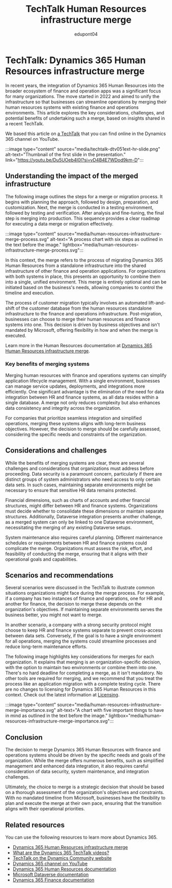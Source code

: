 ﻿---
title: TechTalk Human Resources infrastructure merge
description: Find a TechTalk video that talks about the infrastructure merge of the Human Resources app with the finance and operations platform.
ms.date: 09/12/2024
ms.topic: conceptual
author: edupont04
ms.author: edupont
ai-usage: ai-assisted
---

# TechTalk: Dynamics 365 Human Resources infrastructure merge

In recent years, the integration of Dynamics 365 Human Resources into the broader ecosystem of finance and operation apps was a significant focus for many organizations. The move started in 2022 and aimed to unify the infrastructure so that businesses can streamline operations by merging their human resources systems with existing finance and operations environments. This article explores the key considerations, challenges, and potential benefits of undertaking such a merge, based on insights shared in a recent TechTalk.  

We based this article on [a TechTalk](https://youtu.be/Du5UOeb4I0I?si=vD4B4E7WDod9km-D) that you can find online in the Dynamics 365 channel on YouTube.  

:::image type="content" source="media/techtalk-dtv051ext-hr-slide.png" alt-text="Thumbnail of the first slide in the presentation." link="https://youtu.be/Du5UOeb4I0I?si=vD4B4E7WDod9km-D":::

## Understanding the impact of the merged infrastructure

The following image outlines the steps for a merge or migration process. It begins with planning the approach, followed by design, preparation, and customization. Next, the merge is conducted in a testing environment, followed by testing and verification. After analysis and fine-tuning, the final step is merging into production. This sequence provides a clear roadmap for executing a data merge or migration effectively.

:::image type="content" source="media/human-resources-infrastructure-merge-process.svg" alt-text="A process chart with six steps as outlined in the text before the image." lightbox="media/human-resources-infrastructure-merge-process.svg":::

In this context, the merge refers to the process of migrating Dynamics 365 Human Resources from a standalone infrastructure into the shared infrastructure of other finance and operation applications. For organizations with both systems in place, this presents an opportunity to combine them into a single, unified environment. This merge is entirely optional and can be initiated based on the business's needs, allowing companies to control the timeline and execution.

The process of customer migration typically involves an automated lift-and-shift of the customer database from the human resources standalone infrastructure to the finance and operations infrastructure. Post-migration, businesses can choose to merge their human resources and finance systems into one. This decision is driven by business objectives and isn't mandated by Microsoft, offering flexibility in how and when the merge is executed.

Learn more in the Human Resources documentation at [Dynamics 365 Human Resources infrastructure merge](/dynamics365/human-resources/hr-infrastructure-merge).  

### Key benefits of merging systems

Merging human resources with finance and operations systems can simplify application lifecycle management. With a single environment, businesses can manage service updates, deployments, and integrations more efficiently. One significant advantage is the elimination of the need for data integration between HR and finance systems, as all data resides within a single database. A merge not only reduces complexity but also enhances data consistency and integrity across the organization.

For companies that prioritize seamless integration and simplified operations, merging these systems aligns with long-term business objectives. However, the decision to merge should be carefully assessed, considering the specific needs and constraints of the organization.

## Considerations and challenges

While the benefits of merging systems are clear, there are several challenges and considerations that organizations must address before proceeding. Data security is a paramount concern, particularly if there are distinct groups of system administrators who need access to only certain data sets. In such cases, maintaining separate environments might be necessary to ensure that sensitive HR data remains protected.

Financial dimensions, such as charts of accounts and other financial structures, might differ between HR and finance systems. Organizations must decide whether to consolidate these dimensions or maintain separate structures. Additionally, Dataverse integration presents another challenge, as a merged system can only be linked to one Dataverse environment, necessitating the merging of any existing Dataverse setups.

System maintenance also requires careful planning. Different maintenance schedules or requirements between HR and finance systems could complicate the merge. Organizations must assess the risk, effort, and feasibility of conducting the merge, ensuring that it aligns with their operational goals and capabilities.

## Scenarios and recommendations

Several scenarios were discussed in the TechTalk to illustrate common situations organizations might face during the merge process. For example, if a company has two instances of finance and operations, one for HR and another for finance, the decision to merge these depends on the organization's objectives. If maintaining separate environments serves the business better, you might not want to merge.

In another scenario, a company with a strong security protocol might choose to keep HR and finance systems separate to prevent cross-access between data sets. Conversely, if the goal is to have a single environment for all operations, merging the systems could streamline processes and reduce long-term maintenance efforts.

The following image highlights key considerations for merges for each organization. It explains that merging is an organization-specific decision, with the option to maintain two environments or combine them into one. There's no hard deadline for completing a merge, as it isn't mandatory. No other tools are required for merging, and we recommend that you treat the process like an application migration with a complete testing cycle. There are no changes to licensing for Dynamics 365 Human Resources in this context. Check out the latest information at [Licensing](/dynamics365/human-resources/hr-infrastructure-merge#licensing).

:::image type="content" source="media/human-resources-infrastructure-merge-importance.svg" alt-text="A chart with five important things to have in mind as outlined in the text before the image." lightbox="media/human-resources-infrastructure-merge-importance.svg":::

## Conclusion

The decision to merge Dynamics 365 Human Resources with finance and operations systems should be driven by the specific needs and goals of the organization. While the merge offers numerous benefits, such as simplified management and enhanced data integration, it also requires careful consideration of data security, system maintenance, and integration challenges.

Ultimately, the choice to merge is a strategic decision that should be based on a thorough assessment of the organization's objectives and constraints. With no mandated timeline from Microsoft, businesses have the flexibility to plan and execute the merge at their own pace, ensuring that the transition aligns with their operational priorities.

## Related resources

You can use the following resources to learn more about Dynamics 365.

- [Dynamics 365 Human Resources infrastructure merge](/dynamics365/human-resources/hr-infrastructure-merge)  
- [What are the Dynamics 365 TechTalk videos?](../roles/techtalk-videos.md)
- [TechTalk on the Dynamics Community website](https://community.dynamics.com/videos/)
- [Dynamics 365 channel on YouTube](https://www.youtube.com/channel/UC5QxCcXhFFixs1nfmOpJlvQ)
- [Dynamics 365 Human Resources documentation](/dynamics365/human-resources/)
- [Microsoft Dataverse documentation](/power-apps/maker/data-platform/data-platform-intro)
- [Dynamics 365 Finance documentation](/dynamics365/finance/)
